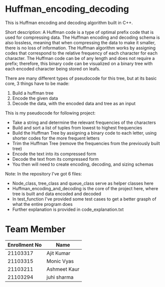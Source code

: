 # Huffman_encoding_decoding
This is Huffman encoding and decoding algorithm built in C++.

Short description:
A Huffman code is a type of optimal prefix code that is used for compressing data. The Huffman encoding and decoding schema is also lossless, meaning that when compressing the data to make it smaller, there is no loss of information.
The Huffman algorithm works by assigning codes that correspond to the relative frequency of each character for each character. The Huffman code can be of any length and does not require a prefix; therefore, this binary code can be visualized on a binary tree with each encoded character being stored on leafs.

There are many different types of pseudocode for this tree, but at its basic core, 3 things have to be made:
1. Build a huffman tree
2. Encode the given data
3. Decode the data, with the encoded data and tree as an input

This is my pseudocode for following project:
- Take a string and determine the relevant frequencies of the characters
- Build and sort a list of tuples from lowest to highest frequencies
- Build the Huffman Tree by assigning a binary code to each letter, using shorter codes for the more frequent letters
- Trim the Huffman Tree (remove the frequencies from the previously built tree)
- Encode the text into its compressed form
- Decode the text from its compressed form
- You then will need to create encoding, decoding, and sizing schemas

Note: In the repository I've got 6 files:
- Node_class, tree_class and queue_class serve as helper classes here
- Huffman_encoding_and_decoding is the core of the project here, where tree is built and data encoded and decoded
- In test_function I've provided some test cases to get a better grasph of what the entire program does
- Further explanation is provided in code_explanation.txt

# Team Member

| Enrollment No  | Name |
| ------------- | ------------- |
| 21103317  | Ajit Kumar  |
| 21103315  | Monic Vyas  |
| 21103211  | Ashmeet Kaur  |
| 21103294  | juhi sharma  |
